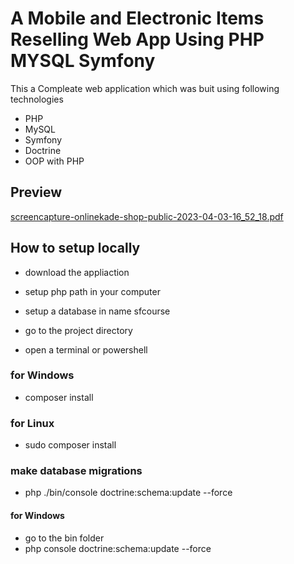 # A Mobile and Electronic Items Reselling Web App Using PHP MYSQL Symfony

This a Compleate web application which was buit using following technologies
- PHP
- MySQL
- Symfony
- Doctrine
- OOP with PHP

## Preview

[screencapture-onlinekade-shop-public-2023-04-03-16_52_18.pdf](https://github.com/sachinNishalka/symfony-mobile-reseller/files/11137744/screencapture-onlinekade-shop-public-2023-04-03-16_52_18.pdf)

## How to setup locally

- download the appliaction
- setup php path in your computer
- setup a database in name sfcourse

- go to the project directory 
- open a terminal or powershell 
 
### for Windows
- composer install 
### for Linux
- sudo composer install 

### make database migrations 
- php ./bin/console doctrine:schema:update --force

#### for Windows
- go to the bin folder 
- php console doctrine:schema:update --force
